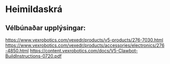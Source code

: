 # Heimildaskrá
## Vélbúnaðar upplýsingar:
 https://www.vexrobotics.com/vexedr/products/v5-products/276-7030.html
 https://www.vexrobotics.com/vexedr/products/accessories/electronics/276-4850.html
 https://content.vexrobotics.com/docs/V5-Clawbot-BuildInstructions-0720.pdf
